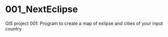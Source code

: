 # 001_NextEclipse
GIS project 001: Program to create a map of exlipse and cities of your input country
